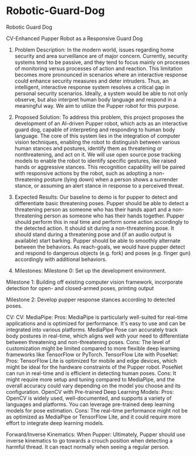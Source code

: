 # Robotic-Guard-Dog
Robotic Guard Dog 


CV-Enhanced Pupper Robot as a Responsive Guard Dog

1. Problem Description:
In the modern world, issues regarding home security and area surveillance are of major concern. Currently, security systems tend to be passive, and they tend to focus mainly on processes of monitoring versus processes of action and reaction. This limitation becomes more pronounced in scenarios where an interactive response could enhance security measures and deter intruders. Thus, an intelligent, interactive response system resolves a critical gap in personal security scenarios. Ideally, a system would be able to not only observe, but also interpret human body language and respond in a meaningful way. We aim to utilize the Pupper robot for this purpose.

2. Proposed Solution:
To address this problem, this project proposes the development of an AI-driven Pupper robot, which acts as an interactive guard dog, capable of interpreting and responding to human body language. The core of this system lies in the integration of computer vision techniques, enabling the robot to distinguish between various human stances and postures, identify them as threatening or nonthreatening, and act on it. We will use open source pose tracking models to enable the robot to identify specific gestures, like raised hands or aggressive stances. This recognition capability will be paired with responsive actions by the robot, such as adopting a non-threatening posture (lying down) when a person shows a surrender stance, or assuming an alert stance in response to a perceived threat.

3. Expected Results:
Our baseline to demo is for pupper to detect and differentiate basic threatening poses. Pupper should be able to detect a threatening person as someone who has their hands apart and a non-threatening person as someone who has their hands together. Pupper should perform this in real time and perform some action accordingly to the detected action. It should sit during a non-threatening pose. It should stand during a threatening pose and (if an audio output is available) start barking. Pupper should be able to smoothly alternate between the behaviors. As reach-goals, we would have pupper detect and respond to dangerous objects (e.g. fork) and poses (e.g. finger gun) accordingly with additional behaviors.

4. Milestones:
Milestone 0: Set up the development environment.

Milestone 1: Building off existing computer vision framework, incorporate detection for open- and closed-armed poses, printing output

Milestone 2: Develop pupper response stances according to detected poses. 



CV:
CV:
MediaPipe:
Pros: MediaPipe is particularly well-suited for real-time applications and is optimized for performance. It's easy to use and can be integrated into various platforms. MediaPipe Pose can accurately track body postures in real-time, which aligns well with your need to differentiate between threatening and non-threatening poses.
Cons: The level of customization might be limited compared to more flexible deep learning frameworks like TensorFlow or PyTorch.
TensorFlow Lite with PoseNet:
Pros: TensorFlow Lite is optimized for mobile and edge devices, which might be ideal for the hardware constraints of the Pupper robot. PoseNet can run in real-time and is efficient in detecting human poses.
Cons: It might require more setup and tuning compared to MediaPipe, and the overall accuracy could vary depending on the model you choose and its configuration.
OpenCV with Pre-trained Deep Learning Models:
Pros: OpenCV is widely used, well-documented, and supports a variety of languages and platforms. You can leverage pre-trained deep learning models for pose estimation.
Cons: The real-time performance might not be as optimized as MediaPipe or TensorFlow Lite, and it could require more effort to integrate deep learning models.


Forward/Inverse Kinematics:
When Pupper:
Ultimately, Pupper should use inverse kinematics to go towards a crouch position when detecting a harmful thread. It can react normally when seeing a regular person. 


